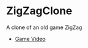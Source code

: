 # ZigZagClone
 A clone of an old game ZigZag
 * [Game Video](https://www.instagram.com/p/CItWBzmBniJ/?utm_source=ig_web_copy_link)
